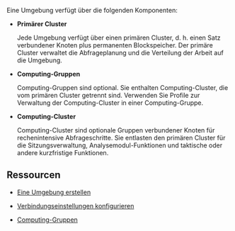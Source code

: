 Eine Umgebung verfügt über die folgenden Komponenten:

-   **Primärer Cluster**

    Jede Umgebung verfügt über einen primären Cluster, d. h. einen Satz verbundener Knoten plus permanenten Blockspeicher. Der primäre Cluster verwaltet die Abfrageplanung und die Verteilung der Arbeit auf die Umgebung.

-   **Computing-Gruppen**

    Computing-Gruppen sind optional. Sie enthalten Computing-Cluster, die vom primären Cluster getrennt sind. Verwenden Sie Profile zur Verwaltung der Computing-Cluster in einer Computing-Gruppe.

-   **Computing-Cluster**

    Computing-Cluster sind optionale Gruppen verbundener Knoten für rechenintensive Abfrageschritte. Sie entlasten den primären Cluster für die Sitzungsverwaltung, Analysemodul-Funktionen und taktische oder andere kurzfristige Funktionen.

Ressourcen
----------

-   [Eine Umgebung erstellen](qiv1640281527006.md)

-   [Verbindungseinstellungen konfigurieren](laq1640280582810.md)

-   [Computing-Gruppen](mqu1640280532737.md)
